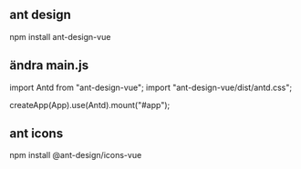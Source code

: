 ## ant design

npm install ant-design-vue

## ändra main.js

import Antd from "ant-design-vue";
import "ant-design-vue/dist/antd.css";

createApp(App).use(Antd).mount("#app");

## ant icons

npm install @ant-design/icons-vue
